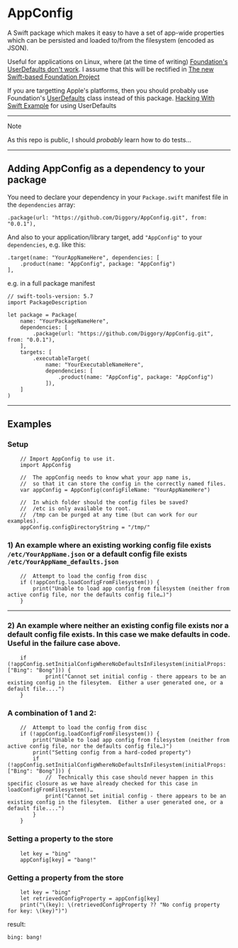 # AppConfig

A Swift package which makes it easy to have a set of app-wide properties which can be persisted and loaded to/from the filesystem (encoded as JSON).

Useful for applications on Linux, where (at the time of writing) [Foundation's UserDefaults don't work](https://github.com/apple/swift-corelibs-foundation/issues/4837).  I assume that this will be rectified in [The new Swift-based Foundation Project](https://github.com/apple/swift-foundation) 

If you are targetting Apple's platforms, then you should probably use Foundation's [UserDefaults](https://developer.apple.com/documentation/foundation/userdefaults) class instead of this package. [Hacking With Swift Example](https://www.hackingwithswift.com/read/12/2/reading-and-writing-basics-userdefaults) for using UserDefaults

---

> [!NOTE]  
> As this repo is public, I should _probably_ learn how to do tests…

---

## Adding AppConfig as a dependency to your package
You need to declare your dependency in your `Package.swift` manifest file in the `dependencies` array:

```
.package(url: "https://github.com/Diggory/AppConfig.git", from: "0.0.1"),
```

And also to your application/library target, add `"AppConfig"` to your `dependencies`, e.g. like this:

```
.target(name: "YourAppNameHere", dependencies: [
    .product(name: "AppConfig", package: "AppConfig")
],
```


e.g. in a full package manifest

```
// swift-tools-version: 5.7
import PackageDescription

let package = Package(
	name: "YourPackageNameHere",
	dependencies: [
		.package(url: "https://github.com/Diggory/AppConfig.git", from: "0.0.1"),
	],
	targets: [
		.executableTarget(
			name: "YourExecutableNameHere",
			dependencies: [
				.product(name: "AppConfig", package: "AppConfig")
			]),
	]
)
```
---
## Examples

### Setup
```
	// Import AppConfig to use it.
	import AppConfig
	
	//	The appConfig needs to know what your app name is, 
	//	so that it can store the config in the correctly named files.
	var appConfig = AppConfig(configFileName: "YourAppNameHere")
	
	//	In which folder should the config files be saved?  
	//	/etc is only available to root.  
	//	/tmp can be purged at any time (but can work for our examples).
	appConfig.configDirectoryString = "/tmp/"

```

### 1) An example where an existing working config file exists `/etc/YourAppName.json` or a default config file exists `/etc/YourAppName_defaults.json`

```
	//	Attempt to load the config from disc
	if (!appConfig.loadConfigFromFilesystem()) {
		print("Unable to load app config from filesystem (neither from active config file, nor the defaults config file…)")
	}
```

---

### 2) An example where neither an existing config file exists nor a default config file exists. In this case we make defaults in code. Useful in the failure case above.

```
	if (!appConfig.setInitialConfigWhereNoDefaultsInFilesystem(initialProps: ["Bing": "Bong"])) {
			print("Cannot set initial config - there appears to be an existing config in the filesytem.  Either a user generated one, or a default file....")
	}
```

### A combination of 1 and 2:

```
	//	Attempt to load the config from disc
	if (!appConfig.loadConfigFromFilesystem()) {
		print("Unable to load app config from filesystem (neither from active config file, nor the defaults config file…)")
		print("Setting config from a hard-coded property")
		if (!appConfig.setInitialConfigWhereNoDefaultsInFilesystem(initialProps: ["Bing": "Bong"])) {
			//	Technically this case should never happen in this specific closure as we have already checked for this case in loadConfigFromFilesystem()…
			print("Cannot set initial config - there appears to be an existing config in the filesytem.  Either a user generated one, or a default file....")
		}
	}
```


### Setting a property to the store 

```
	let key = "bing"
	appConfig[key] = "bang!"
```


### Getting a property from the store 

```
	let key = "bing"
	let retrievedConfigProperty = appConfig[key]
	print("\(key): \(retrievedConfigProperty ?? "No config property for key: \(key)")")
```

result:

```
bing: bang!
```

